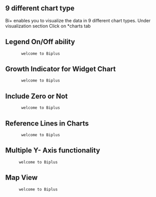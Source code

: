 ## 9 different chart type

Bi+ enables you to visualize the data in 9 different chart types.
Under visualization section Click on *charts tab

## Legend On/Off ability

           welcome to Biplus  

## Growth Indicator for Widget Chart

           welcome to Biplus

## Include Zero or Not

           welcome to Biplus

## Reference Lines in Charts

           welcome to Biplus

## Multiple Y- Axis functionality

          welcome to Biplus

## Map View

          welcome to Biplus

<!--stackedit_data:
eyJoaXN0b3J5IjpbLTEwNDI2ODEwMThdfQ==
-->